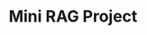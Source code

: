 ---
title: Mini RAG Project
emoji: 💬
colorFrom: blue
colorTo: green
sdk: streamlit
sdk_version: "1.35.0"
app_file: app.py
pinned: false
---